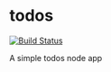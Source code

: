# todos
[![Build Status](https://travis-ci.org/lennon-mudenda/todos.svg?branch=master)](https://travis-ci.org/lennon-mudenda/todos)

A simple todos node app
